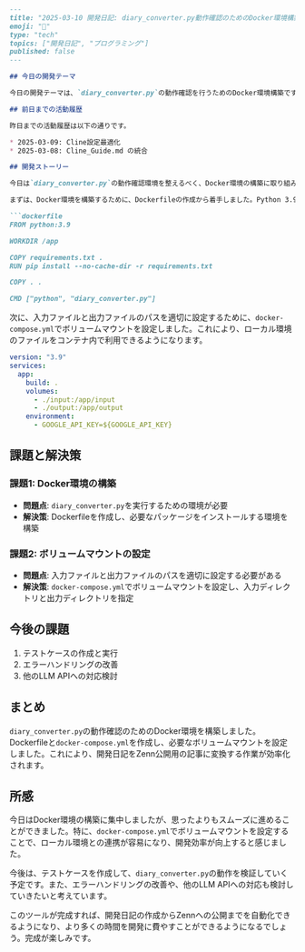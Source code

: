 ```markdown
---
title: "2025-03-10 開発日記: diary_converter.py動作確認のためのDocker環境構築"
emoji: "📝"
type: "tech"
topics: ["開発日記", "プログラミング"]
published: false
---

## 今日の開発テーマ

今日の開発テーマは、`diary_converter.py`の動作確認を行うためのDocker環境構築です。

## 前日までの活動履歴

昨日までの活動履歴は以下の通りです。

* 2025-03-09: Cline設定最適化
* 2025-03-08: Cline_Guide.md の統合

## 開発ストーリー

今日は`diary_converter.py`の動作確認環境を整えるべく、Docker環境の構築に取り組みました。`diary_converter.py`は、開発日記をZenn公開用の記事に変換するためのツールで、Google Gemini APIを利用しています。

まずは、Docker環境を構築するために、Dockerfileの作成から着手しました。Python 3.9をベースイメージとして選択し、必要なパッケージをインストールする手順を記述していきます。

```dockerfile
FROM python:3.9

WORKDIR /app

COPY requirements.txt .
RUN pip install --no-cache-dir -r requirements.txt

COPY . .

CMD ["python", "diary_converter.py"]
```

次に、入力ファイルと出力ファイルのパスを適切に設定するために、`docker-compose.yml`でボリュームマウントを設定しました。これにより、ローカル環境のファイルをコンテナ内で利用できるようになります。

```yaml
version: "3.9"
services:
  app:
    build: .
    volumes:
      - ./input:/app/input
      - ./output:/app/output
    environment:
      - GOOGLE_API_KEY=${GOOGLE_API_KEY}
```

## 課題と解決策

### 課題1: Docker環境の構築
- **問題点**: `diary_converter.py`を実行するための環境が必要
- **解決策**: Dockerfileを作成し、必要なパッケージをインストールする環境を構築

### 課題2: ボリュームマウントの設定
- **問題点**: 入力ファイルと出力ファイルのパスを適切に設定する必要がある
- **解決策**: `docker-compose.yml`でボリュームマウントを設定し、入力ディレクトリと出力ディレクトリを指定

## 今後の課題

1. テストケースの作成と実行
2. エラーハンドリングの改善
3. 他のLLM APIへの対応検討

## まとめ

`diary_converter.py`の動作確認のためのDocker環境を構築しました。Dockerfileと`docker-compose.yml`を作成し、必要なボリュームマウントを設定しました。これにより、開発日記をZenn公開用の記事に変換する作業が効率化されます。

## 所感

今日はDocker環境の構築に集中しましたが、思ったよりもスムーズに進めることができました。特に、`docker-compose.yml`でボリュームマウントを設定することで、ローカル環境との連携が容易になり、開発効率が向上すると感じました。

今後は、テストケースを作成して、`diary_converter.py`の動作を検証していく予定です。また、エラーハンドリングの改善や、他のLLM APIへの対応も検討していきたいと考えています。

このツールが完成すれば、開発日記の作成からZennへの公開までを自動化できるようになり、より多くの時間を開発に費やすことができるようになるでしょう。完成が楽しみです。
```
